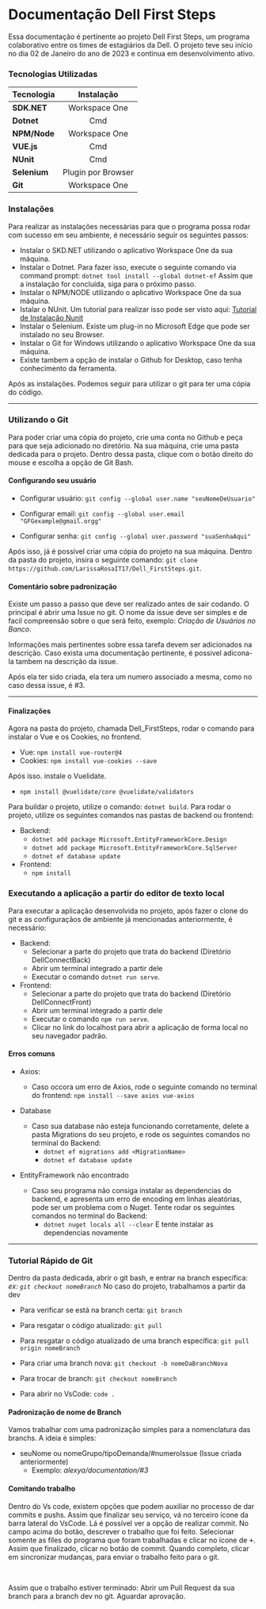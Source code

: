 # Documentação Dell First Steps
Essa documentação é pertinente ao projeto Dell First Steps, um programa colaborativo entre os times de estagiários da Dell. O projeto teve seu início no dia 02 de Janeiro do ano de 2023 e continua em desenvolvimento ativo.

### Tecnologias Utilizadas
| **Tecnologia**  | **Instalação**        |
| -----------     | :----------:          |
| **SDK.NET**     |   Workspace One       |
| **Dotnet**      |   Cmd                 |
| **NPM/Node**    |   Workspace One       |
| **VUE.js**      |   Cmd                 |
| **NUnit**       |   Cmd                 |
| **Selenium**    |   Plugin por Browser  |
| **Git**         |   Workspace One       |


### Instalações
Para realizar as instalações necessárias para que o programa possa rodar com sucesso em seu ambiente, é necessário seguir os seguintes passos:

- Instalar o SKD.NET utilizando o aplicativo Workspace One da sua máquina.
- Instalar o Dotnet. Para fazer isso, execute o seguinte comando via command prompt: `dotnet tool install --global dotnet-ef` Assim que a instalação for concluída, siga para o próximo passo.
- Instalar o NPM/NODE utilizando o aplicativo Workspace One da sua máquina.
- Istalar o NUnit. Um tutorial para realizar isso pode ser visto aqui: [Tutorial de Instalação Nunit](https://docs.nunit.org/articles/nunit/getting-started/installation.html)
- Instalar o Selenium. Existe um plug-in no Microsoft Edge que pode ser instalado no seu Browser.
- Instalar o Git for Windows utilizando o aplicativo Workspace One da sua máquina.
- Existe tambem a opção de instalar o Github for Desktop, caso tenha conhecimento da ferramenta.

Após as instalações. Podemos seguir para utilizar o git para ter uma cópia do código. 

--- 

### Utilizando o Git
Para poder criar uma cópia do projeto, crie uma conta no Github e peça para que seja adicionado no diretório.
Na sua máquina, crie uma pasta dedicada para o projeto. Dentro dessa pasta, clique com o botão direito do mouse e escolha a opção de Git Bash. 

#### Configurando seu usuário

- Configurar usuário:
`git config --global user.name "seuNomeDeUsuario"`

- Configurar email:
`git config --global user.email "GFGexample@gmail.orgg"`

- Configurar senha:
`git config --global user.password "suaSenhaAqui"`

Após isso, já é possível criar uma cópia do projeto na sua máquina. Dentro da pasta do projeto, insira o seguinte comando: `git clone https://github.com/LarissaRosaIT17/Dell_FirstSteps.git`.

#### Comentário sobre padronização

Existe um passo a passo que deve ser realizado antes de sair codando. O principal é abrir uma Issue no git. O nome da issue deve ser simples e de facil compreensão sobre o que será feito, exemplo: _Criação de Usuários no Banco_.

Informações mais pertinentes sobre essa tarefa devem ser adicionados na descrição. Caso exista uma documentação pertinente, é possivel adicona-la tambem na descrição da issue.

Após ela ter sido criada, ela tera um numero associado a mesma, como no caso dessa issue, é #3.

---

#### Finalizações

Agora na pasta do projeto, chamada Dell_FirstSteps, rodar o comando para instalar o Vue e os Cookies, no frontend.

- Vue: `npm install vue-router@4`
- Cookies: `npm install vue-cookies --save`

Após isso. instale o Vuelidate.

- `npm install @vuelidate/core @vuelidate/validators`

Para buildar o projeto, utilize o comando: `dotnet build`.
Para rodar o projeto, utilize os seguintes comandos nas pastas de backend ou frontend: 

- Backend: 
  - `dotnet add package Microsoft.EntityFrameworkCore.Design`
  - `dotnet add package Microsoft.EntityFrameworkCore.SqlServer`
  - `dotnet ef database update`
- Frontend: 
  - `npm install`
  
### Executando a aplicação a partir do editor de texto local

Para executar a aplicação desenvolvida no projeto, após fazer o clone do git e as configuraçãos de ambiente já mencionadas anteriormente, é necessário:
- Backend:
  - Selecionar a parte do projeto que trata do backend (Diretório DellConnectBack)
  - Abrir um terminal integrado a partir dele
  - Executar o comando `dotnet run serve`. 
- Frontend:
  - Selecionar a parte do projeto que trata do backend (Diretório DellConnectFront)
  - Abrir um terminal integrado a partir dele
  - Executar o comando `npm run serve`. 
  - Clicar no link do localhost para abrir a aplicação de forma local no seu navegador padrão.
  
#### Erros comuns
  
- Axios:
  - Caso occora um erro de Axios, rode o seguinte comando no terminal do frontend: `npm install --save axios vue-axios`

- Database
  - Caso sua database não esteja funcionando corretamente, delete a pasta Migrations do seu projeto, e rode os seguintes comandos no terminal do Backend:
    - `dotnet ef migrations add <MigrationName>`
    - `dotnet ef database update`
    
- EntityFramework não encontrado
  - Caso seu programa não consiga instalar as dependencias do backend, e apresenta um erro de encoding em linhas aleatórias, pode ser um problema com o Nuget. Tente rodar os seguintes comandos no terminal do Backend:
    - `dotnet nuget locals all --clear` E tente instalar as dependencias novamente
    

---

### Tutorial Rápido de Git

Dentro da pasta dedicada, abrir o git bash, e entrar na branch específica:
_ex: `git checkout nomeBranch`_ No caso do projeto, trabalhamos a partir da dev

- Para verificar se está na branch certa:
`git branch`

- Para resgatar o código atualizado:
`git pull`

- Para resgatar o código atualizado de uma branch específica:
`git pull origin nomeBranch`

- Para criar uma branch nova:
`git checkout -b nomeDaBranchNova`

- Para trocar de branch:
`git checkout nomeBranch`

- Para abrir no VsCode:
`code .`

#### Padronização de nome de Branch

Vamos trabalhar com uma padronização simples para a nomenclatura das branchs. A ideia é simples:

- seuNome ou nomeGrupo/tipoDemanda/#numeroIssue (Issue criada anteriormente)
  - Exemplo: _alexya/documentation/#3_

#### Comitando trabalho

Dentro do Vs code, existem opções que podem auxiliar no processo de dar commits e pushs. Assim que finalizar seu serviço, vá no terceiro ícone da barra lateral do VsCode. Lá é possível ver a opção de realizar commit. No campo acima do botão, descrever o trabalho que foi feito. Selecionar somente as files do programa que foram trabalhadas e clicar no ícone de <kbd>+</kbd>. Assim que finalizado, clicar no botão de commit. Quando completo, clicar em sincronizar mudanças, para enviar o trabalho feito para o git.

<br/>

Assim que o trabalho estiver terminado:
Abrir um Pull Request da sua branch para a branch dev no git. Aguardar aprovação.
